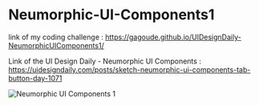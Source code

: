 # Neumorphic-UI-Components1

link of my coding challenge : https://gagoude.github.io/UIDesignDaily-NeumorphicUIComponents1/

Link of the UI Design Daily - Neumorphic UI Components : https://uidesigndaily.com/posts/sketch-neumorphic-ui-components-tab-button-day-1071

![Neumorphic UI Components 1](https://user-images.githubusercontent.com/56520774/125677999-55adbad0-83e3-4d4c-985a-6209cdda3eaf.png)

